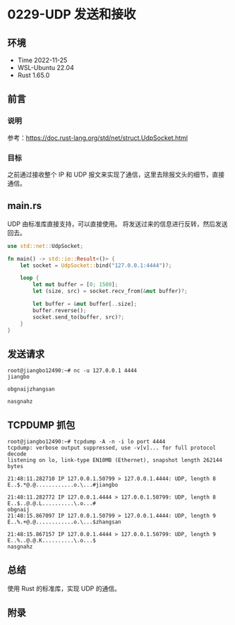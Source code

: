 # 0229-UDP 发送和接收

## 环境

- Time 2022-11-25
- WSL-Ubuntu 22.04
- Rust 1.65.0

## 前言

### 说明

参考：<https://doc.rust-lang.org/std/net/struct.UdpSocket.html>

### 目标

之前通过接收整个 IP 和 UDP 报文来实现了通信，这里去除报文头的细节，直接通信。

## main.rs

UDP 由标准库直接支持，可以直接使用。
将发送过来的信息进行反转，然后发送回去。

```Rust
use std::net::UdpSocket;

fn main() -> std::io::Result<()> {
    let socket = UdpSocket::bind("127.0.0.1:4444")?;

    loop {
        let mut buffer = [0; 1500];
        let (size, src) = socket.recv_from(&mut buffer)?;

        let buffer = &mut buffer[..size];
        buffer.reverse();
        socket.send_to(buffer, src)?;
    }
}
```

## 发送请求

```text
root@jiangbo12490:~# nc -u 127.0.0.1 4444
jiangbo

obgnaijzhangsan

nasgnahz
```

## TCPDUMP 抓包

```text
root@jiangbo12490:~# tcpdump -A -n -i lo port 4444
tcpdump: verbose output suppressed, use -v[v]... for full protocol decode
listening on lo, link-type EN10MB (Ethernet), snapshot length 262144 bytes

21:48:11.282710 IP 127.0.0.1.50799 > 127.0.0.1.4444: UDP, length 8
E..$.*@.@............o.\...#jiangbo

21:48:11.282772 IP 127.0.0.1.4444 > 127.0.0.1.50799: UDP, length 8
E..$..@.@.L..........\.o...#
obgnaij
21:48:15.867097 IP 127.0.0.1.50799 > 127.0.0.1.4444: UDP, length 9
E..%.+@.@............o.\...$zhangsan

21:48:15.867157 IP 127.0.0.1.4444 > 127.0.0.1.50799: UDP, length 9
E..%..@.@.K..........\.o...$
nasgnahz
```

## 总结

使用 Rust 的标准库，实现 UDP 的通信。

## 附录

